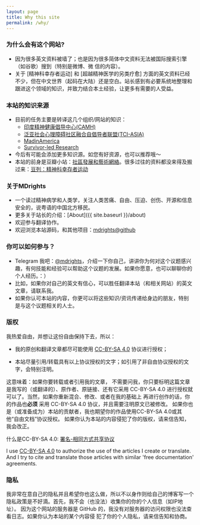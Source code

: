 ```yaml
---
layout: page
title: Why this site
permalink: /why/
---
```


### 为什么会有这个网站?
- 因为很多英文资料被墙了；也是因为很多简体中文资料无法被国际搜索引擎（如谷歌）搜到（特别是微博、微
信的内容）。
- 关于 [精神科幸存者运动] 和 [超越精神医学的另类疗愈] 方面的英文资料已经不少，但在中文世界（起码在大陆）还是空白。站长感到有必要系统地整理和跟进这个领域的知识，并致力结合本土经验，让更多有需要的人受益。

### 本站的知识来源
- 目前的任务主要是转译这几个组织/网站的知识：
    - [印度精神健康倡导中心(CAMH)](http://camhjournal.com)
    - [泛亚社会心理障碍社区融合自倡导者联盟(TCI-ASIA)](https://transformingcommunitiesforinclusion.wordpress.com)
    - [MadinAmerica](http://www.madinamerica.com)
    - [Survivor-led Research](http://www.survivor-research.com/)
- 今后有可能会添加更多知识源。如您有好资源，也可以推荐哦～
- 本站的前身是豆瓣小站：[社區發展和藝術網絡](http://site.douban.com/216443/room/2955353/)。很多过往的资料都没来得及搬过来：[豆列：精神科幸存者运动](http://www.douban.com/doulist/37393203/)

### 关于MDrights
- 一个读过精神病学和人类学，关注人类苦痛、自由、压迫、创伤、开源和信息安全的，说粤语的中国北方移民。
- 更多关于站长的介绍：[About]({{ site.baseurl }}/about)
- 欢迎参与翻译协作。
- 欢迎浏览本站源码，和其他项目：[mdrights@github](https://github.com/mdrights)

### 你可以如何参与？
- Telegram 我吧：[@mdrights](https://telegram.me/mdrights)，介绍一下你自己，讲讲你为何对这个议题感兴趣，有何技能和经验可以帮助这个议题的发展。如果你愿意，也可以聊聊你的个人经历。：）
- 比如，如果你对自己的英文有信心，可以胜任翻译本站（和相关网站）的英文文章，请联系我。 
- 如果你认可本站的内容，你更可以将这些知识/资讯传递给身边的朋友，特别是与这个议题相关的人士。  
 
### 版权
我热爱自由，并想让这份自由保持下去，所以：  

- 我的原创和翻译文章都尽可能使用 [CC-BY-SA 4.0](https://creativecommons.org/licenses/by-sa/4.0/) 协议进行授权；  

- 本站尽量引用/转载具有以上协议授权的文字；如引用了非自由协议授权的文字，会特别注明。  

这意味着：如果你要转载或者引用我的文章， 不需要问我，你只要标明这篇文章是我写的（或翻译的）、原作者、原链接、还有它采用 CC-BY-SA 4.0 进行授权就可以了。当然，如果你重新混合、修改、或者在我的基础上
再进行创作的话，你的作品也**必须** 采用 CC-BY-SA 4.0 协议，并且需要注明原文已被修改。
如果你也是（或准备成为）本站的贡献者，我也期望你的作品使用CC-BY-SA 4.0或其他“自由文档”协议授权。
如果你认为本站的内容侵犯了你的版权，请来信告知，我会改正。  

什么是CC-BY-SA 4.0: [署名-相同方式共享协议](https://creativecommons.org/licenses/by-sa/4.0/deed.zh)  

I use [CC-BY-SA 4.0](https://creativecommons.org/licenses/by-sa/4.0/) to authorize the use of the articles I create or translate. And I try to cite and translate those articles with similar 'free documentation' agreements.  


### 隐私
我非常在意自己的隐私并且希望你也这么做，所以不以身作则给自己的博客写一个隐私政策是不好滴。首先，我不会（也没法）收集你的你的个人信息（如IP地址）。
因为这个网站的服务器是 GitHub 的，我没有对服务器的访问权限也没法查看日志。如果你认为本站的某个内容侵
犯了你的个人隐私，请来信告知和协商。

